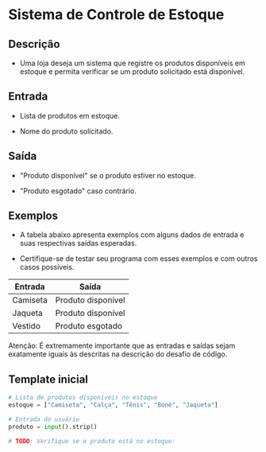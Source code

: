 # Sistema de Controle de Estoque

## Descrição

* Uma loja deseja um sistema que registre os produtos disponíveis em estoque e permita verificar se um produto solicitado está disponível.

## Entrada

* Lista de produtos em estoque.

* Nome do produto solicitado.

## Saída

* "Produto disponível" se o produto estiver no estoque.

* "Produto esgotado" caso contrário.

## Exemplos

* A tabela abaixo apresenta exemplos com alguns dados de entrada e suas respectivas saídas esperadas. 

* Certifique-se de testar seu programa com esses exemplos e com outros casos possíveis.

| Entrada   | 	Saída              |
| --------- |  ------------------  |
| Camiseta	|  Produto disponível  |
| Jaqueta	|  Produto disponível  |
| Vestido	|  Produto esgotado    |

Atenção: É extremamente importante que as entradas e saídas sejam exatamente iguais às descritas na descrição do desafio de código.

## Template inicial

```Python
# Lista de produtos disponíveis no estoque
estoque = ["Camiseta", "Calça", "Tênis", "Boné", "Jaqueta"]

# Entrada do usuário
produto = input().strip()

# TODO: Verifique se o produto está no estoque:
```
